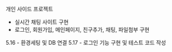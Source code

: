 개인 사이드 프로젝트
- 실시간 채팅 사이트 구현
- 로그인, 회원가입, 메인페이지, 친구추가, 채팅, 파일첨부 구현

5.16 - 환경세팅 및 DB 연결
5.17 - 로그인 기능 구현 및 테스트 코드 작성

